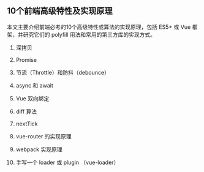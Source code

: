 ## 10个前端高级特性及实现原理

本文主要介绍前端必考的10个高级特性或算法的实现原理，包括 ES5+ 或 Vue 框架，并研究它们的 polyfill 用法和常用的第三方库的实现方式。

1. 深拷贝

2. Promise 

3. 节流（Throttle）和防抖（debounce）

4. async 和 await

5. Vue 双向绑定

6. diff 算法

7. nextTick

8. vue-router 的实现原理

9. webpack 实现原理

10. 手写一个 loader 或 plugin （vue-loader）
